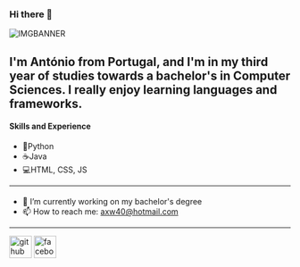 ### Hi there 👋
![IMGBANNER](https://i.imgur.com/zJUb0KI.png)

I'm António from Portugal, and I'm in my third year of studies towards a bachelor's in Computer Sciences. I really enjoy learning languages and frameworks.
----
#### Skills and Experience
- 🐍Python
- ☕Java
- 💻HTML, CSS, JS
----
#### 
- 🔭 I’m currently working on my bachelor's degree 
- 📫 How to reach me: axw40@hotmail.com 
----
[<img src='https://cdn.jsdelivr.net/npm/simple-icons@3.0.1/icons/github.svg' alt='github' height='40'>](https://github.com/axuwu)  [<img src='https://cdn.jsdelivr.net/npm/simple-icons@3.0.1/icons/facebook.svg' alt='facebook' height='40'>](https://www.facebook.com/axw40)  
